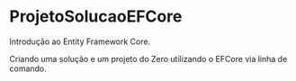# ProjetoSolucaoEFCore

Introdução ao Entity Framework Core.
 
 Criando uma solução e um projeto  do Zero utilizando  o EFCore via  linha de comando.
